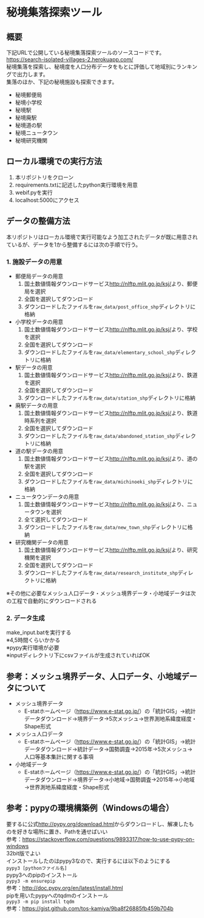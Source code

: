 # 秘境集落探索ツール

## 概要
下記URLで公開している秘境集落探索ツールのソースコードです。  
<https://search-isolated-villages-2.herokuapp.com/>  
秘境集落を探索し、秘境度を人口分布データをもとに評価して地域別にランキングで出力します。  
集落のほか、下記の秘境施設も探索できます。
* 秘境郵便局
* 秘境小学校
* 秘境駅
* 秘境廃駅
* 秘境道の駅
* 秘境ニュータウン
* 秘境研究機関

## ローカル環境での実行方法
1. 本リポジトリをクローン
2. requirements.txtに記述したpython実行環境を用意
3. webif.pyを実行
4. localhost:5000にアクセス

## データの整備方法
本リポジトリはローカル環境で実行可能なよう加工されたデータが既に用意されているが、データを1から整備するには次の手順で行う。  
### 1. 施設データの用意
* 郵便局データの用意
  1. 国土数値情報ダウンロードサービス<http://nlftp.mlit.go.jp/ksj/>より、郵便局を選択
  2. 全国を選択してダウンロード
  3. ダウンロードしたファイルを`raw_data/post_office_shp`ディレクトリに格納
* 小学校データの用意
  1. 国土数値情報ダウンロードサービス<http://nlftp.mlit.go.jp/ksj/>より、学校を選択
  2. 全国を選択してダウンロード
  3. ダウンロードしたファイルを`raw_data/elementary_school_shp`ディレクトリに格納
* 駅データの用意
  1. 国土数値情報ダウンロードサービス<http://nlftp.mlit.go.jp/ksj/>より、鉄道を選択
  2. 全国を選択してダウンロード
  3. ダウンロードしたファイルを`raw_data/station_shp`ディレクトリに格納  
* 廃駅データの用意
  1. 国土数値情報ダウンロードサービス<http://nlftp.mlit.go.jp/ksj/>より、鉄道時系列を選択
  2. 全国を選択してダウンロード
  3. ダウンロードしたファイルを`raw_data/abandoned_station_shp`ディレクトリに格納  
* 道の駅データの用意
  1. 国土数値情報ダウンロードサービス<http://nlftp.mlit.go.jp/ksj/>より、道の駅を選択
  2. 全国を選択してダウンロード
  3. ダウンロードしたファイルを`raw_data/michinoeki_shp`ディレクトリに格納
* ニュータウンデータの用意
  1. 国土数値情報ダウンロードサービス<http://nlftp.mlit.go.jp/ksj/>より、ニュータウンを選択
  2. 全て選択してダウンロード
  3. ダウンロードしたファイルを`raw_data/new_town_shp`ディレクトリに格納
* 研究機関データの用意
  1. 国土数値情報ダウンロードサービス<http://nlftp.mlit.go.jp/ksj/>より、研究機関を選択
  2. 全国を選択してダウンロード
  3. ダウンロードしたファイルを`raw_data/research_institute_shp`ディレクトリに格納

※その他に必要なメッシュ人口データ・メッシュ境界データ・小地域データは次の工程で自動的にダウンロードされる

### 2. データ生成
make_input.batを実行する  
※4,5時間くらいかかる  
※pypy実行環境が必要  
※inputディレクトリ下にcsvファイルが生成されていればOK


## 参考：メッシュ境界データ、人口データ、小地域データについて
* メッシュ境界データ
  * E-statホームページ（<https://www.e-stat.go.jp/>）の「統計GIS」→統計データダウンロード→境界データ→5次メッシュ→世界測地系緯度経度・Shape形式
* メッシュ人口データ
  * E-statホームページ（<https://www.e-stat.go.jp/>）の「統計GIS」→統計データダウンロード→統計データ→国勢調査→2015年→5次メッシュ→人口等基本集計に関する事項
* 小地域データ
  * E-statホームページ（<https://www.e-stat.go.jp/>）の「統計GIS」→統計データダウンロード→境界データ→小地域→国勢調査→2015年→小地域→世界測地系緯度経度・Shape形式


## 参考：pypyの環境構築例（Windowsの場合）
要するに公式<http://pypy.org/download.html>からダウンロードし、解凍したものを好きな場所に置き、Pathを通せばいい  
参考：<https://stackoverflow.com/questions/9893317/how-to-use-pypy-on-windows>  
32bit版でよい  
インストールしたのはpypy3なので、実行するには以下のようにする  
`pypy3 [pythonファイル名]`  
pypy3へのpipのインストール  
	`pypy3 -m ensurepip`  
	参考：<http://doc.pypy.org/en/latest/install.html>  
pipを用いたpypyへのtqdmのインストール  
	`pypy3 -m pip install tqdm`  
	参考：<https://gist.github.com/tos-kamiya/9ba8f26885fb459b704b>  
	

